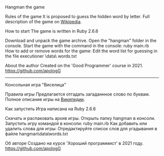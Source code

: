 Hangman the game 

Rules of the game
It is proposed to guess the hidden word by letter. Full description of the game on [Wikipedia](https://en.wikipedia.org/wiki/Hangman_(game)).

How to start
The game is written in Ruby 2.6.6

Download and unpack the game archive.
Open the "hangman" folder in the console.
Start the game with the command in the console:
ruby main.rb
How to add or remove words for the game:
Edit the word list for guessing in the file executioner \data\ words.txt

About the author
Created on the 'Good Programmer' course in 2021.
https://github.com/apologG

<hr/>

Консольная игра "Виселица"

Правила игры
Предлагается отгадать загаданнное слово по буквам. Полное описание игры на [Википедии](https://ru.wikipedia.org/wiki/Виселица_(игра)).

Как запустить
Игра написана на Ruby 2.6.6

Скачать и распаковать архив игры.
Открыть папку hangman в консоли.
Запустить игру командой в консоли:
ruby main.rb
Как добавить или удалить слова для игры:
Отредактируйте список слов для угадывания в файле hangman\data\words.txt

Об авторе
Создано на курсе 'Хороший программист' в 2021 году.
https://github.com/apologG